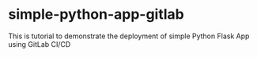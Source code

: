 # simple-python-app-gitlab

This is tutorial to demonstrate the deployment of simple Python Flask App using GitLab CI/CD
